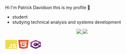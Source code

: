 Hi I'm Patrick Davidson this is my profile 👋

- student
- studying technical analysis and systems development
<div align="center">
  <a href="https://github.com/God-coffee">
  <img height="200em" src="https://github-readme-stats.vercel.app/api?username=God-coffee&show_icons=true&theme=dark&include_all_commits=true&count_private=true"/>
  <img height="180em" src="https://github-readme-stats.vercel.app/api/top-langs/?username=God-coffee&layout=compact&langs_count=7&theme=dark"/>
</div>
<div style="display: inline_block"><br>
  <img  alt="Rafa-Js" height="30" width="40" src="https://raw.githubusercontent.com/devicons/devicon/master/icons/javascript/javascript-plain.svg"><img  alt="Rafa-HTML" height="30" width="40" src="https://raw.githubusercontent.com/devicons/devicon/master/icons/html5/html5-original.svg"><img  alt="Rafa-Csharp" height="30" width="40" src="https://raw.githubusercontent.com/devicons/devicon/master/icons/csharp/csharp-original.svg">
</div>


